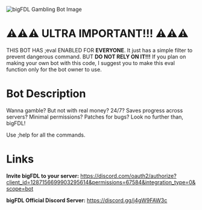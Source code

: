 ![bigFDL Gambling Bot Image](https://equabg.neocities.org/bigfdl.png)

# ⚠️⚠️⚠️ ULTRA IMPORTANT!!! ⚠️⚠️⚠️
THIS BOT HAS ;eval ENABLED FOR **EVERYONE**. It just has a simple filter to prevent dangerous command. BUT **DO NOT RELY ON IT!!!**
If you plan on making your own bot with this code, I suggest you to make this eval function only for the bot owner to use.

# Bot Description
Wanna gamble? But not with real money?
24/7?  Saves progress across servers?
Minimal permissions? Patches for bugs?
Look no further than, bigFDL!

Use ;help for all the commands.

# Links

**Invite bigFDL to your server:** https://discord.com/oauth2/authorize?client_id=1287156699903295614&permissions=67584&integration_type=0&scope=bot

**bigFDL Official Discord Server:** https://discord.gg/j4gW9FAW3c



